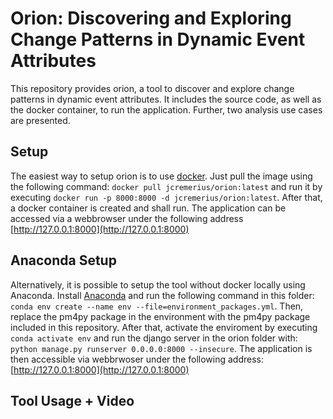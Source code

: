 # Orion: Discovering and Exploring Change Patterns in Dynamic Event Attributes

This repository provides orion, a tool to discover and explore change patterns in dynamic event attributes. It includes the source code, as well as the docker container, to run the application. Further, two analysis use cases are presented.

## Setup

The easiest way to setup orion is to use [docker](https://hub.docker.com/r/jcremerius/orion/tags). Just pull the image using the following command:
```docker pull jcremerius/orion:latest``` and run it by executing ```docker run -p 8000:8000 -d jcremerius/orion:latest```. After that, a docker container is created and shall run. The application can be accessed via a webbrowser under the following address [http://127.0.0.1:8000](http://127.0.0.1:8000)


## Anaconda Setup

Alternatively, it is possible to setup the tool without docker locally using Anaconda. Install [Anaconda](https://anaconda.org/) and run the following command in this folder: ```conda env create --name env --file=environment_packages.yml```. Then, replace the pm4py package in the environment with the pm4py package included in this repository. After that, activate the enviroment by executing ```conda activate env``` and run the django server in the orion folder with: ```python manage.py runserver 0.0.0.0:8000 --insecure```. The application is then accessible via webbrwoser under the following address: [http://127.0.0.1:8000](http://127.0.0.1:8000)

## Tool Usage + Video
